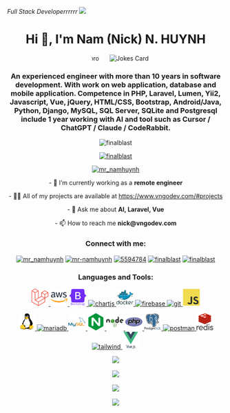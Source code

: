 <p><em>Full Stack Developerrrrrr <img src="https://media.giphy.com/media/WUlplcMpOCEmTGBtBW/giphy.gif" width="30"></em></p>

<h1 align="center">Hi 👋, I'm Nam (Nick) N. HUYNH</h1>
<p align="center"><img src="https://avatars.githubusercontent.com/u/9843565?v=4" alt="profile" width="200" style="clip-path: circle();" /> <img src="https://readme-jokes.vercel.app/api" alt="Jokes Card" /></p>
<h3 align="center">An experienced engineer with more than 10 years in software development. With work on web application, database and mobile application. Competence in PHP, Laravel, Lumen, Yii2, Javascript, Vue, jQuery, HTML/CSS, Bootstrap, Android/Java, Python, Django, MySQL, SQL Server, SQLite and Postgresql include 1 year working with AI and tool such as Cursor / ChatGPT / Claude / CodeRabbit.</h3>

<p align="center"> <img src="https://komarev.com/ghpvc/?username=finalblast&label=Profile%20views&color=0e75b6&style=flat" alt="finalblast" /> </p>

<p align="center"> <a href="https://github.com/ryo-ma/github-profile-trophy"><img src="https://github-profile-trophy.vercel.app/?username=finalblast&row=2&column=3&theme=radical" alt="finalblast" /></a> </p>

<p align="center"> <a href="https://twitter.com/mr_namhuynh" target="blank"><img src="https://img.shields.io/twitter/follow/mr_namhuynh?logo=twitter" alt="mr_namhuynh" /></a> </p>

<p align="center">- 🔭 I’m currently working as a <strong>remote engineer</strong></p>

<p align="center">- 👨‍💻 All of my projects are available at <a href="https://www.vngodev.com/#projects">https://www.vngodev.com/#projects</a></p>

<p align="center">- 💬 Ask me about <strong>AI, Laravel, Vue</strong></p>

<p align="center">- 📫 How to reach me <strong>nick@vngodev.com</strong></p>

<h3 align="center">Connect with me:</h3>
<p align="center">
<a href="https://twitter.com/mr_namhuynh" target="blank"><img align="center" src="https://raw.githubusercontent.com/rahuldkjain/github-profile-readme-generator/master/src/images/icons/Social/twitter.svg" alt="mr_namhuynh" height="30" width="40" /></a>
<a href="https://linkedin.com/in/mr-namhuynh" target="blank"><img align="center" src="https://raw.githubusercontent.com/rahuldkjain/github-profile-readme-generator/master/src/images/icons/Social/linked-in-alt.svg" alt="mr-namhuynh" height="30" width="40" /></a>
<a href="https://stackoverflow.com/users/5594784" target="blank"><img align="center" src="https://raw.githubusercontent.com/rahuldkjain/github-profile-readme-generator/master/src/images/icons/Social/stack-overflow.svg" alt="5594784" height="30" width="40" /></a>
<a href="https://fb.com/finalblast" target="blank"><img align="center" src="https://raw.githubusercontent.com/rahuldkjain/github-profile-readme-generator/master/src/images/icons/Social/facebook.svg" alt="finalblast" height="30" width="40" /></a>
<a href="https://github.com/finalblast" target="blank"><img align="center" src="https://raw.githubusercontent.com/rahuldkjain/github-profile-readme-generator/master/src/images/icons/Social/github.svg" alt="finalblast" height="30" width="40" /></a>
</p>

<h3 align="center">Languages and Tools:</h3>
<p align="center"> <a href="https://laravel.com/" target="_blank" rel="noreferrer"> <img src="https://raw.githubusercontent.com/devicons/devicon/master/icons/laravel/laravel-original.svg" alt="laravel" width="40" height="40"/> </a> <a href="https://aws.amazon.com" target="_blank" rel="noreferrer"> <img src="https://raw.githubusercontent.com/devicons/devicon/master/icons/amazonwebservices/amazonwebservices-original-wordmark.svg" alt="aws" width="40" height="40"/> </a> <a href="https://getbootstrap.com" target="_blank" rel="noreferrer"> <img src="https://raw.githubusercontent.com/devicons/devicon/master/icons/bootstrap/bootstrap-plain-wordmark.svg" alt="bootstrap" width="40" height="40"/> </a> <a href="https://www.chartjs.org" target="_blank" rel="noreferrer"> <img src="https://www.chartjs.org/media/logo-title.svg" alt="chartjs" width="40" height="40"/> </a> <a href="https://www.docker.com/" target="_blank" rel="noreferrer"> <img src="https://raw.githubusercontent.com/devicons/devicon/master/icons/docker/docker-original-wordmark.svg" alt="docker" width="40" height="40"/> </a> <a href="https://firebase.google.com/" target="_blank" rel="noreferrer"> <img src="https://www.vectorlogo.zone/logos/firebase/firebase-icon.svg" alt="firebase" width="40" height="40"/> </a> <a href="https://git-scm.com/" target="_blank" rel="noreferrer"> <img src="https://www.vectorlogo.zone/logos/git-scm/git-scm-icon.svg" alt="git" width="40" height="40"/> </a> <a href="https://developer.mozilla.org/en-US/docs/Web/JavaScript" target="_blank" rel="noreferrer"> <img src="https://raw.githubusercontent.com/devicons/devicon/master/icons/javascript/javascript-original.svg" alt="javascript" width="40" height="40"/> </a></p>

<p align="center"> <a href="https://www.linux.org/" target="_blank" rel="noreferrer"> <img src="https://raw.githubusercontent.com/devicons/devicon/master/icons/linux/linux-original.svg" alt="linux" width="40" height="40"/> </a> <a href="https://mariadb.org/" target="_blank" rel="noreferrer"> <img src="https://www.vectorlogo.zone/logos/mariadb/mariadb-icon.svg" alt="mariadb" width="40" height="40"/> </a> <a href="https://www.mysql.com/" target="_blank" rel="noreferrer"> <img src="https://raw.githubusercontent.com/devicons/devicon/master/icons/mysql/mysql-original-wordmark.svg" alt="mysql" width="40" height="40"/> </a> <a href="https://www.nginx.com" target="_blank" rel="noreferrer"> <img src="https://raw.githubusercontent.com/devicons/devicon/master/icons/nginx/nginx-original.svg" alt="nginx" width="40" height="40"/> </a> <a href="https://nodejs.org" target="_blank" rel="noreferrer"> <img src="https://raw.githubusercontent.com/devicons/devicon/master/icons/nodejs/nodejs-original-wordmark.svg" alt="nodejs" width="40" height="40"/> </a> <a href="https://www.php.net" target="_blank" rel="noreferrer"> <img src="https://raw.githubusercontent.com/devicons/devicon/master/icons/php/php-original.svg" alt="php" width="40" height="40"/> </a> <a href="https://www.postgresql.org" target="_blank" rel="noreferrer"> <img src="https://raw.githubusercontent.com/devicons/devicon/master/icons/postgresql/postgresql-original-wordmark.svg" alt="postgresql" width="40" height="40"/> </a> <a href="https://postman.com" target="_blank" rel="noreferrer"> <img src="https://www.vectorlogo.zone/logos/getpostman/getpostman-icon.svg" alt="postman" width="40" height="40"/> </a> <a href="https://redis.io" target="_blank" rel="noreferrer"> <img src="https://raw.githubusercontent.com/devicons/devicon/master/icons/redis/redis-original-wordmark.svg" alt="redis" width="40" height="40"/> </a> <a href="https://tailwindcss.com/" target="_blank" rel="noreferrer"> <img src="https://www.vectorlogo.zone/logos/tailwindcss/tailwindcss-icon.svg" alt="tailwind" width="40" height="40"/> </a> <a href="https://vuejs.org/" target="_blank" rel="noreferrer"> <img src="https://raw.githubusercontent.com/devicons/devicon/master/icons/vuejs/vuejs-original-wordmark.svg" alt="vuejs" width="40" height="40"/> </a> </p>

<p align="center"><img src="https://github-readme-stats.vercel.app/api?username=finalblast&show=reviews,discussions_started,discussions_answered,prs_merged,prs_merged_percentage&show_icons=true&theme=radical"></p>

<p align="center"><img src="https://github-readme-stats.vercel.app/api/top-langs/?username=finalblast&show_icons=true&theme=radical&langs_count=6&layout=compact"></p>

<p align="center"><img src="https://github-readme-stats.vercel.app/api/wakatime/?username=finalblast&theme=radical&link=https://www.github.com/finalblast"></p>

<p align="center"><img src="https://github-readme-streak-stats.herokuapp.com/?user=finalblast&theme=radical"></p>

